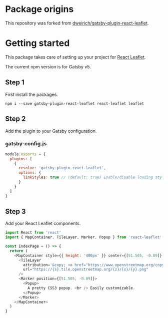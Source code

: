 # Package origins

This repository was forked from [dweirich/gatsby-plugin-react-leaflet](https://github.com/dweirich/gatsby-plugin-react-leaflet).

# Getting started

This package takes care of setting up your project for [React Leaflet](https://react-leaflet.js.org/).

The current npm version is for Gatsby v5.


## Step 1

First install the packages.
```
npm i --save gatsby-plugin-react-leaflet react-leaflet leaflet
```

## Step 2

Add the plugin to your Gatsby configuration.

### gatsby-config.js
```javascript
module.exports = {
  plugins: [
    {
      resolve: 'gatsby-plugin-react-leaflet',
      options: {
        linkStyles: true // (default: true) Enable/disable loading stylesheets via CDN
      }
    }
  ]
}
```

## Step 3

Add your React Leaflet components.

```javascript
import React from 'react'
import { MapContainer, TileLayer, Marker, Popup } from 'react-leaflet'

const IndexPage = () => {
  return (
    <MapContainer style={{ height: '400px' }} center={[51.505, -0.09]} zoom={13} scrollWheelZoom={false}>
      <TileLayer
        attribution='&copy; <a href="https://www.openstreetmap.org/copyright">OpenStreetMap</a> contributors'
        url="https://{s}.tile.openstreetmap.org/{z}/{x}/{y}.png"
      />
      <Marker position={[51.505, -0.09]}>
        <Popup>
          A pretty CSS3 popup. <br /> Easily customizable.
        </Popup>
      </Marker>
    </MapContainer>
  )
}